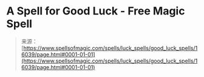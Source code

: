 <!--yml
category: 未分类
date: 2024-06-12 18:55:56
-->

# A Spell for Good Luck - Free Magic Spell

> 来源：[https://www.spellsofmagic.com/spells/luck_spells/good_luck_spells/16039/page.html#0001-01-01](https://www.spellsofmagic.com/spells/luck_spells/good_luck_spells/16039/page.html#0001-01-01)